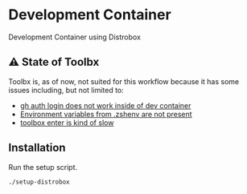 # Development Container
Development Container using Distrobox

## :warning: State of Toolbx
Toolbx is, as of now, not suited for this workflow because it has some issues 
including, but not limited to:

- [gh auth login does not work inside of dev container](https://github.com/notfirefox/dev-container/issues/1)
- [Environment variables from .zshenv are not present](https://github.com/notfirefox/dev-container/issues/4)
- [toolbox enter is kind of slow](https://github.com/notfirefox/dev-container/issues/3)

## Installation
Run the setup script.
```sh
./setup-distrobox
```
